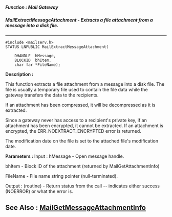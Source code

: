##### Function : Mail Gateway
##### MailExtractMessageAttachment - Extracts a file attachment from a message into a disk file.
---
```
#include <mailserv.h>
STATUS LNPUBLIC MailExtractMessageAttachment(

	DHANDLE  hMessage,
	BLOCKID  bhItem,
	char far *FileName);
```
**Description :**

This function extracts a file attachment from a message into a disk file.  The 
file is usually a temporary file used to contain the file data while the 
gateway transfers the data to the recipients.

If an attachment has been compressed, it will be decompressed as it is 
extracted.

Since a gateway never has access to a recipient's private key, if an attachment 
has been encrypted, it cannot be extracted.  If an attachment is encrypted, the 
ERR_NOEXTRACT_ENCRYPTED error is returned.

The modification date on the file is set to the attached file's modification 
date.

**Parameters :**
Input :
hMessage  -  Open message handle.

bhItem  -  Block ID of the attachment (returned by MailGetAttachmentInfo)

FileName  -  File name string pointer (null-terminated).

Output :
(routine)  -  Return status from the call -- indicates either success (NOERROR) or what the error is.



**See Also :**
[MailGetMessageAttachmentInfo](/domino-c-api-docs/reference/Func/MailGetMessageAttachmentInfo)
---

